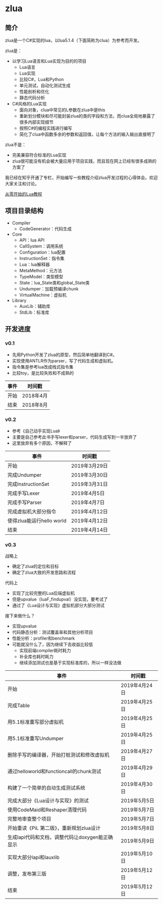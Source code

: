 # zlua

## 简介

zlua是一个C#实现的lua，以lua5.1.4（下面简称为clua）为参考而开发。

zlua是：

* 以学习Lua语言和Lua实现为目的的项目
  * Lua语言
  * Lua实现
  * 比较C#，Lua和Python
  * 单元测试，自动化测试生成
  * 性能剖析和优化
  * 静态代码分析
* C#风格的Lua实现
  * 面向对象，clua中常见的L参数在zlua中是this
  * 重新划分模块和尽可能封装zlua的类的字段和方法，而clua全局地暴露了很多内部实现细节
  * 按照C#的编程实践进行编写
  * 简化了clua中函数多余的参数和返回值，让每个方法的输入输出直接明了

zlua不是：

* 完美兼容符合标准的Lua实现
* zlua很可能没有机会被大量应用于项目实践，而且现在网上已经有很多成熟的方案了

我已经在知乎开通了专栏，开始编写一些教程介绍zlua开发过程的心得体会。欢迎大家关注和讨论。

[从零开始的Lua教程](https://zhuanlan.zhihu.com/c_1108411426598825984)

## 项目目录结构

* Compiler
  * CodeGenerator：代码生成
* Core
  * API：lua API
  * CallSystem：调用系统
  * Configuration：lua配置
  * InstructionSet：指令集
  * Lua：lua解释器
  * MetaMethod：元方法
  * TypeModel：类型模型
  * State：lua_State类和global_State类
  * Undumper：加载预编译chunk
  * VirtualMachine：虚拟机
* Library
  * AuxLib：辅助库
  * StdLib：标准库


## 开发进度

### v0.1

* 先用Python开发了zlua的原型，然后简单地翻译到C#。
* 实现使用ANTLR作为parser，写了代码生成和虚拟机。
* 指令集是参考lua改成栈式指令集
* 比较toy，是比较失败和不成熟的

事件 | 时间戳
--- | -----
开始 | 2018年4月
结束 | 2018年8月

### v0.2

* 参考《自己动手实现Lua》
* 主要是自己参考此书手写lexer和parser，代码生成写到一半放弃了
* 这里放弃有多个原因，不解释了

事件 | 时间戳
--- | -----
开始 | 2019年3月29日
完成Undumper | 2019年3月30日
完成InstructionSet | 2019年3月31日
完成手写Lexer | 2019年4月5日
完成手写Parser | 2019年4月7日
完成虚拟机大部分指令 | 2019年4月12日
使得zlua能运行hello world | 2019年4月12日
结束 | 2019年4月14日

### v0.3

战略上

* 确定了zlua的定位和目标
* 确定了zlua大致的开发思路和流程

代码上

* 实现了比较完整的Lua后端虚拟机
* 但是upvalue（luaF_findupval）没实现，要考试了
* 通过了《Lua设计与实现》虚拟机部分大部分测试

接下来做什么？

* 实现upvalue
* 代码静态分析：测试覆盖率和其他分析项目
* 性能分析：profiler和benchmark
* 可能就没什么了，因为继续下去收益比较低
  * 实现前端compiler耗时耗力
  * 补全库也耗时耗力
  * 继续添加测试也是基于实现标准库的，所以一样没法做
  
事件 | 时间戳
--- | -----
开始 | 2019年4月24日
完成Table | 2019年4月25日
用5.1标准重写部分虚拟机 | 2019年4月25日
用5.1标准重写Undumper | 2019年4月25日
删除手写的编译器，开始打桩测试和修改虚拟机 | 2019年4月27日
通过helloworld和functioncall的chunk测试 | 2019年4月29日
构建了一个简单的自动生成测试系统 | 2019年4月30日
完成大部分《Lua设计与实现》的测试 | 2019年5月5日
使用CodeMaid和Reshaper清理代码 | 2019年5月7日
完整地审查整个项目 | 2019年5月7日
开始重读《PiL 第二版》，重新规划zlua设计 | 2019年5月8日
生成lapi代码和文档，调整代码让doxygen能正确显示 | 2019年5月9日
实现大部分lapi和lauxlib | 2019年5月10日
调整，发布第三版 | 2019年5月12日
结束 | 2019年5月12日
